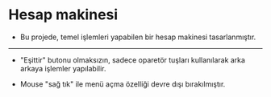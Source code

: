 # Hesap makinesi

- Bu projede, temel işlemleri yapabilen bir hesap makinesi tasarlanmıştır.

***

- "Eşittir" butonu olmaksızın, sadece oparetör tuşları kullanılarak arka arkaya işlemler yapılabilir.

- Mouse "sağ tık" ile menü açma özelliği devre dışı bırakılmıştır.